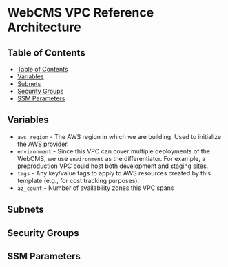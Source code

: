 # WebCMS VPC Reference Architecture

## Table of Contents

- [Table of Contents](#table-of-contents)
- [Variables](#variables)
- [Subnets](#subnets)
- [Security Groups](#security-groups)
- [SSM Parameters](#ssm-parameters)

## Variables

- `aws_region` - The AWS region in which we are building. Used to initialize the AWS provider.
- `environment` - Since this VPC can cover multiple deployments of the WebCMS, we use `environment` as the differentiator. For example, a preproduction VPC could host both development and staging sites.
- `tags` - Any key/value tags to apply to AWS resources created by this template (e.g., for cost tracking purposes).
- `az_count` - Number of availability zones this VPC spans

## Subnets

## Security Groups

## SSM Parameters
